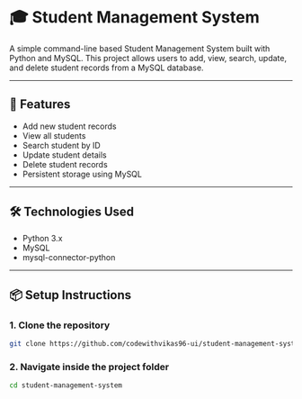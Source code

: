 
# 🎓 Student Management System

A simple command-line based Student Management System built with Python and MySQL. This project allows users to add, view, search, update, and delete student records from a MySQL database.

---

## 🚀 Features

- Add new student records
- View all students
- Search student by ID
- Update student details
- Delete student records
- Persistent storage using MySQL

---

## 🛠️ Technologies Used

- Python 3.x
- MySQL
- mysql-connector-python

---

## 📦 Setup Instructions

### 1. Clone the repository

```bash
git clone https://github.com/codewithvikas96-ui/student-management-system.git
```
### 2. Navigate inside the project folder
```bash
cd student-management-system
```
